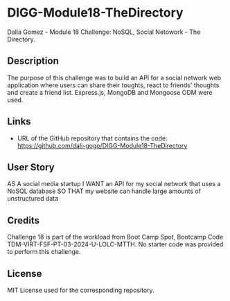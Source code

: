 # DIGG-Module18-TheDirectory
Dalia Gomez - Module 18 Challenge: NoSQL, Social Netowork - The Directory.

## Description
The purpose of this challenge was to build an API for a social network web application where users can share their toughts, react to friends' thoughts and create a friend list. Express.js, MongoDB and Mongoose ODM were used.

## Links
- URL of the GitHub repository that contains the code: https://github.com/dali-gogo/DIGG-Module18-TheDirectory

## User Story
AS A social media startup
I WANT an API for my social network that uses a NoSQL database
SO THAT my website can handle large amounts of unstructured data

## Credits
Challenge 18 is part of the workload from Boot Camp Spot, Bootcamp Code TDM-VIRT-FSF-PT-03-2024-U-LOLC-MTTH. No starter code was provided to perform this challenge.

## License
MIT License used for the corresponding repository.